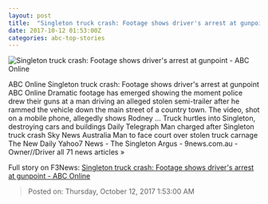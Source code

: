```yaml
---
layout: post
title:  "Singleton truck crash: Footage shows driver's arrest at gunpoint - ABC Online"
date: 2017-10-12 01:53:00Z
categories: abc-top-stories
---
```


![Singleton truck crash: Footage shows driver's arrest at gunpoint - ABC Online](http://www.abc.net.au/news/image/9038462-1x1-700x700.png)

ABC Online Singleton truck crash: Footage shows driver's arrest at gunpoint ABC Online Dramatic footage has emerged showing the moment police drew their guns at a man driving an alleged stolen semi-trailer after he rammed the vehicle down the main street of a country town. The video, shot on a mobile phone, allegedly shows Rodney ... Truck hurtles into Singleton, destroying cars and buildings Daily Telegraph Man charged after Singleton truck crash Sky News Australia Man to face court over stolen truck carnage The New Daily Yahoo7 News - The Singleton Argus - 9news.com.au - Owner//Driver all 71 news articles »


Full story on F3News: [Singleton truck crash: Footage shows driver's arrest at gunpoint - ABC Online](http://www.f3nws.com/n/NsgzUB)

> Posted on: Thursday, October 12, 2017 1:53:00 AM
